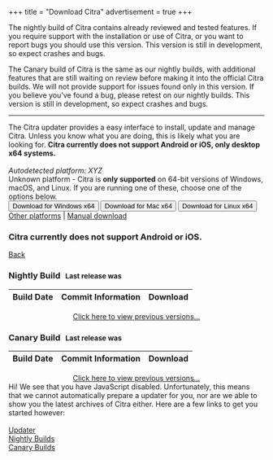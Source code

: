 +++
title = "Download Citra"
advertisement = true
+++

The nightly build of Citra contains already reviewed and tested features. If you require support with the installation 
 or use of Citra, or you want to report bugs you should use this version. This version is still in development, so 
 expect crashes and bugs.

The Canary build of Citra is the same as our nightly builds, with additional features that are still waiting on review 
 before making it into the official Citra builds. We will not provide support for issues found only in this version. If 
 you believe you've found a bug, please retest on our nightly builds. This version is still in development, so expect 
 crashes and bugs.
     
---

<div id="updater-view">
The Citra updater provides a easy interface to install, update and manage Citra. Unless you know what you are doing,
 this is likely what you are looking for. <b>Citra currently does not support Android or iOS, only desktop x64 systems.</b>
<br />
<br />

<div class="text-center">
<i id="dl-autodetect">Autodetected platform: XYZ</i>
<br />
<div id="dl-unknown">
    Unknown platform - Citra is <b>only supported</b> on 64-bit versions of Windows, macOS, and Linux.
    If you are running one of these, choose one of the options below.
</div>
<button class="btn btn-lg btn-primary dl-updater-button" id="dl-windows-x64">Download for Windows x64</button>
<button class="btn btn-lg btn-primary dl-updater-button" id="dl-mac-x64">Download for Mac x64</button>
<button class="btn btn-lg btn-primary dl-updater-button" id="dl-linux-x64">Download for Linux x64</button>

<br />
<span id="other-container"><a href="#" id="other-platforms-link">Other platforms</a> | </span>
<a href="#" id="manual-link">Manual download</a>
</div>
</div>

<div id="manual-view">
<div class="visible-xs">
  <h3>Citra currently does not support Android or iOS.</h3>
</div>
    
<a href="?" class="btn">Back</a>

<h3>Nightly Build <span style='font-size: smaller; margin-left: 6px;'> Last release was  <span id='last-updated-nightly'></span></span></h3>
<table id="downloads-nightly" class="table">
    <thead>
        <tr>
            <th>Build Date</th>
            <th>Commit Information</th>
            <th>Download</th>
        </tr>
    </thead>
    <tbody>
    </tbody>
</table>
<div style="text-align: center; padding: 0px; margin: 0px;"><a href = "https://github.com/citra-emu/citra-nightly/releases">Click here to view previous versions...</a></div>

<h3>Canary Build <span style='font-size: smaller; margin-left: 6px;'> Last release was  <span id='last-updated-canary'></span></span></h3>
<table id="downloads-canary" class="table">
    <thead>
        <tr>
            <th>Build Date</th>
            <th>Commit Information</th>
            <th>Download</th>
        </tr>
    </thead>
    <tbody>
    </tbody>
</table>
<div style="text-align: center; padding: 0px; margin: 0px;"><a href = "https://github.com/citra-emu/citra-canary/releases">Click here to view previous versions...</a></div>

<style>
    .table-first { background-color: #fcf8e3; }
    .dl-icon { display: inline-block; border-bottom: 0px !important; }
    .dl-icon img { width: 32px; height: 32px; padding: 4px; }
    .dl-icon img:hover { cursor: pointer; }
</style>
</div>

<div id="no-js-view">
Hi! We see that you have JavaScript disabled. Unfortunately, this means that we cannot automatically
prepare a updater for you, nor are we able to show you the latest archives of Citra either. Here are a few
links to get you started however:<br />
<br />
<a href="https://github.com/citra-emu/citra/releases">Updater</a><br /> 
<a href="https://github.com/citra-emu/citra-nightly/releases">Nightly Builds</a><br />
<a href="https://github.com/citra-emu/citra-canary/releases">Canary Builds</a> <br />
</div>


<script src="https://cdnjs.cloudflare.com/ajax/libs/moment.js/2.17.1/moment.min.js"></script>
<script type="text/javascript">
    function getRelease(v, count = 5) {
        $.getJSON(`https://api.github.com/repos/citra-emu/citra-${v}/releases`, function(releases) {
            $(`#last-updated-${v}`).text(moment(releases[0].published_at).fromNow());

            for (var i = 0; i < releases.length; ++i) {
                var release = releases[i];
                let release_date = moment(release.published_at).fromNow();

                let release_commit = null;
                let release_commit_url = null;
                if (v == 'nightly') {
                    release_commit = release.assets[0].name.split('-').pop().trim().split('.')[0];
                    release_commit_url = `https://github.com/citra-emu/citra-${v}/commit/${release_commit}`;
                }

                let release_title = '';
                if (v == 'nightly') {
                    release_title = 'Nightly Build';
                } else if (v == 'bleeding-edge') {
                    release_title = 'Bleeding Edge Build';
                }

                if (release_commit) {
                    release_title += ' - ' + release_commit;
                }

                var download_span = '';

                var table_style = '';
                if (i == 0) { table_style = 'table-first'; }

                release.assets.forEach(function(asset) {
                    if (asset.name.includes('nupkg')) return;
                    if (asset.name.includes('.7z')) return;
                    if (asset.name.includes('RELEASES')) return;

                    /* We only want to provide mingw builds on the downloads page. */
                    if (asset.name.includes('-msvc-')) return;

                    let env_icon = './images/icons/file.png';
                    if (asset.name.includes('windows')) env_icon = '/images/icons/windows.png';
                    else if (asset.name.includes('exe')) env_icon = '/images/icons/windows.png';
                    else if (asset.name.includes('osx')) env_icon = '/images/icons/apple.png';
                    else if (asset.name.includes('linux')) env_icon = '/images/icons/linux.png';

                    let download_url = `https://github.com/citra-emu/citra-${v}/releases/download/${release.tag_name}/${asset.name}`;
                    download_span += `<a class="dl-icon" href="${download_url}"><img src="${env_icon}"></i></a>`;
                });

                /* Generate the link to the Github release. */
                download_span += `<a class="dl-icon" href="${release.html_url}"><img src="/images/icons/github.png"></i></a>`;

                if (release_commit_url != null) {
                    $(`#downloads-${v}`).append(`<tr class="${table_style}"><td>${release_date}</td>` +
                        `<td><a href="${release_commit_url}">${release_title}</a></td><td>${download_span}</td></tr>`);
                } else {
                    $(`#downloads-${v}`).append(`<tr class="${table_style}"><td>${release_date}</td>` +
                        `<td>${release_title}</td><td>${download_span}</td></tr>`);
                }
                if (i + 1 >= count) { break; }
            };
        });
    }
    
    function fetchReleases() {
        getRelease('nightly');
        getRelease('canary');
    }
    
    // Attempt autodetection of their operating system
    var userAgent = navigator.userAgent.toLowerCase();
    
    var allPlatforms = ["windows", "mac", "linux"];
    
    var os = undefined;
    if (userAgent.indexOf("windows") !== -1) {
        os = "Windows";
    } else if (userAgent.indexOf("mac") !== -1 && userAgent.indexOf("mobile") === -1 && userAgent.indexOf("phone") === -1) {
        os = "Mac";
    } else if (userAgent.indexOf("linux") !== -1 && userAgent.indexOf("android") === -1) {
        os = "Linux";
    }
    
    if (os !== undefined) {
        $("#dl-" + os.toLowerCase() + "-x64").css("display", "block");
        
        var autodetect = $("#dl-autodetect");
        autodetect.text("Autodetected platform: " + os);
        autodetect.css("display", "inline");
    } else {
        $("#dl-unknown").css("display", "block");
    }
    
    $("#no-js-view").css("display", "none");
    $("#updater-view").css("display", "block");
    
    $("#other-platforms-link").click(function() {
        for (var i = 0; i < allPlatforms.length; i++) {
            var platform = allPlatforms[i];
            $("#dl-" + platform + "-x64").css("display", "block");
            $("#other-container").css("display", "none");
        }
    });
    
    $("#manual-link").click(function() {
        $("#updater-view").css("display", "none");
        $("#manual-view").css("display", "block");
        fetchReleases();
    });
</script>
